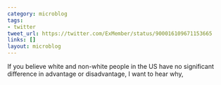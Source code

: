 ```yaml
---
category: microblog
tags:
- twitter
tweet_url: https://twitter.com/ExMember/status/900016109671153665
links: []
layout: microblog
---
```

If you believe white and non-white people in the US have no significant difference in advantage or disadvantage, I want to hear why,
